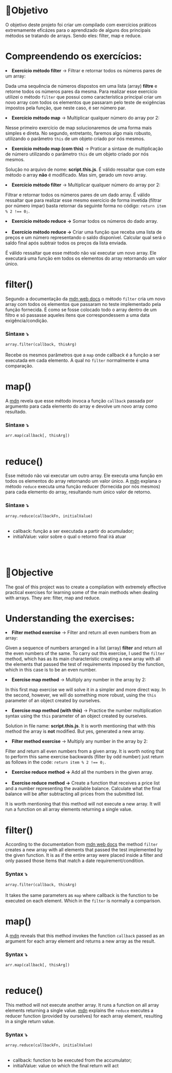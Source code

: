# 🎱Objetivo
<p>O objetivo deste projeto foi criar um compilado com exercícios práticos extremamente eficázes para o aprendizado de alguns dos principais métodos se tratando de arrays. Sendo eles: filter, map e reduce.</p>
<h1>Compreendendo os exercícios:</h1>
<b><li>Exercício método filter</b> → Filtrar e retornar todos os números pares de um array:</li>
<p>Dada uma sequência de números dispostos em uma lista (array) <b>filtre</b> e retorne todos os números pares da mesma. Para realizar esse exercício utilizei o método <code>filter</code> que possui como característica principal criar um novo array com todos os elementos que passaram pelo teste de exigências impostos pela função, que neste caso, é ser número par.</p>
<b><li>Exercício método map</b> → Multiplicar qualquer número do array por 2:</li></b>
<p>Nesse primeiro exercício de map solucionaremos de uma forma mais simples e direta. No segundo, entretanto, faremos algo mais robusto, utilizando o parâmetro <code>this</code> de um objeto criado por nós mesmos. </p>
<b><li>Exercício método map (com this)</b> → Praticar a sintaxe de multiplicação de número utilizando o parâmetro <code>this</code> de um objeto criado por nós mesmos.</li></b>
<p>Solução no arquivo de nome: <b>script.this.js</b>. É válido ressaltar que com este método o array <b>não</b> é modificado. Mas sim, gerado um novo array.</p>
<b><li>Exercício método filter</b> → Multiplicar qualquer número do array por 2:</li>
<p>Filtrar e retornar todos os números pares de um dado array. É válido ressaltar que para realizar esse mesmo exercício de forma invetida (filtrar por número ímpar) basta retornar da seguinte forma no código: <code>return item % 2 !== 0;</code>.</p>
<b><li>Exercício método reduce →</b> Somar todos os números do dado array.</li><br>
<b><li>Exercício método reduce →</b> Criar uma função que receba uma lista de preços e um número representando o saldo disponível. Calcular qual será o saldo final após subtrair todos os preços da lista enviada.</li> 
<p>É válido ressaltar que esse método não vai executar um novo array. Ele executará uma função em todos os elementos do array retornando um valor único. </p>
<h1>filter()</h1>
<p>Segundo a documentação da <a href="https://developer.mozilla.org/pt-BR/docs/Web/JavaScript/Reference/Global_Objects/Array/filter">mdn web docs</a> o método <code>filter</code> cria um novo array com todos os elementos que passaram no teste implementado pela função fornecida. É como se fosse colocado todo o array dentro de um filtro e só passasse aqueles itens que correspondessem a uma data exigência/condição. 
<h3> Sintaxe ⤵️</h3>
<p><code>array.filter(callback, thisArg)</code><br></br>
Recebe os mesmos parâmetros que a <code>map</code> onde callback é a função a ser executada em cada elemento. A qual no <code>filter</code> normalmente é uma comparação.  
<h1>map()</h1>
<p>A <a href="https://developer.mozilla.org/pt-BR/docs/Web/JavaScript/Reference/Global_Objects/Array/map">mdn</a> revela que esse método invoca a função <code>callback</code> passada por argumento para cada elemento do array e devolve um novo array como resultado.</p>
<h3>Sintaxe ⤵️</h3>
<code>arr.map(callback[, thisArg])</code><br></br>
<h1>reduce()</h1>
<p>Esse método não vai executar um outro array. Ele executa uma função em todos os elementos do array retornando um valor único. A <a href="https://developer.mozilla.org/pt-BR/docs/Web/JavaScript/Reference/Global_Objects/Array/reduce">mdn</a> explana o método <code>reduce</code> executa uma função reducer (fornecida por nós mesmos) para cada elemento do array, resultando num único valor de retorno.</p>
<h3>Sintaxe ⤵️</h3>
<code>array.reduce(callbackFn, initialValue)</code><br></br>
<ul>
<li>callback: função a ser executada a partir do acumulador;</li>
<li>initialValue: valor sobre o qual o retorno final irá atuar</li>
</ul>

<br></br>

# 🎱Objective
<p>The goal of this project was to create a compilation with extremely effective practical exercises for learning some of the main methods when dealing with arrays. They are: filter, map and reduce.</p>
<h1>Understanding the exercises:</h1>
<b><li>Filter method exercise</b> → Filter and return all even numbers from an array:</li>
<p>Given a sequence of numbers arranged in a list (array) <b>filter</b> and return all the even numbers of the same. To carry out this exercise, I used the <code>filter</code> method, which has as its main characteristic creating a new array with all the elements that passed the test of requirements imposed by the function, which in this case is to be an even number.</p >
<b><li>Exercise map method</b> → Multiply any number in the array by 2:</li></b>
<p>In this first map exercise we will solve it in a simpler and more direct way. In the second, however, we will do something more robust, using the <code>this</code> parameter of an object created by ourselves. </p>
<b><li>Exercise map method (with this)</b> → Practice the number multiplication syntax using the <code>this</code> parameter of an object created by ourselves.</li></ b>
<p>Solution in file name: <b>script.this.js</b>. It is worth mentioning that with this method the array is <b>not</b> modified. But yes, generated a new array.</p>
<b><li>Filter method exercise</b> → Multiply any number in the array by 2:</li>
<p>Filter and return all even numbers from a given array. It is worth noting that to perform this same exercise backwards (filter by odd number) just return as follows in the code: <code>return item % 2 !== 0;</code>.</p>
<b><li>Exercise reduce method →</b> Add all the numbers in the given array.</li><br>
<b><li>Exercise reduce method →</b> Create a function that receives a price list and a number representing the available balance. Calculate what the final balance will be after subtracting all prices from the submitted list.</li>
<p>It is worth mentioning that this method will not execute a new array. It will run a function on all array elements returning a single value. </p>
<h1>filter()</h1>
<p>According to the documentation from <a href="https://developer.mozilla.org/pt-BR/docs/Web/JavaScript/Reference/Global_Objects/Array/filter">mdn web docs</a> the method <code>filter</code> creates a new array with all elements that passed the test implemented by the given function. It is as if the entire array were placed inside a filter and only passed those items that match a date requirement/condition.
<h3> Syntax ⤵️</h3>
<p><code>array.filter(callback, thisArg)</code><br></br>
It takes the same parameters as <code>map</code> where callback is the function to be executed on each element. Which in the <code>filter</code> is normally a comparison.
<h1>map()</h1>
<p>A <a href="https://developer.mozilla.org/en-US/docs/Web/JavaScript/Reference/Global_Objects/Array/map">mdn</a> reveals that this method invokes the function <code>callback</code> passed as an argument for each array element and returns a new array as the result.</p>
<h3>Syntax ⤵️</h3>
<code>arr.map(callback[, thisArg])</code><br></br>
<h1>reduce()</h1>
<p>This method will not execute another array. It runs a function on all array elements returning a single value. <a href="https://developer.mozilla.org/en-US/docs/Web/JavaScript/Reference/Global_Objects/Array/reduce">mdn</a> explains the <code>reduce</code > executes a reducer function (provided by ourselves) for each array element, resulting in a single return value.</p>
<h3>Syntax ⤵️</h3>
<code>array.reduce(callbackFn, initialValue)</code><br></br>
<ul>
<li>callback: function to be executed from the accumulator;</li>
<li>initialValue: value on which the final return will act</li>
</ul>

